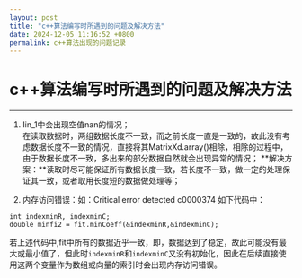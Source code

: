 ```yaml
---
layout: post
title: "c++算法编写时所遇到的问题及解决方法"
date: 2024-12-05 11:16:52 +0800
permalink: c++算法出现的问题记录
---
```

# c++算法编写时所遇到的问题及解决方法

***
1. Iin_1中会出现空值nan的情况；  
在读取数据时，两组数据长度不一致，而之前长度一直是一致的，故此没有考虑数据长度不一致的情况，直接将其MatrixXd.array()相除，相除的过程中，由于数据长度不一致，多出来的部分数据自然就会出现异常的情况；
**解决方案：**读取时尽可能保证所有数据长度一致，若长度不一致，做一定的处理保证其一致，或者取用长度短的数据做处理等；

2. 内存访问错误：如：Critical error detected c0000374
如下代码中：

```
int indexminR, indexminC;
double minfi2 = fit.minCoeff(&indexminR,&indexminC);

```
若上述代码中,fit中所有的数据近乎一致，即，数据达到了稳定，故此可能没有最大或最小值了，但此时```indexminR```和```indexminC```又没有初始化，因此在后续直接使用这两个变量作为数组或向量的索引时会出现内存访问错误。
